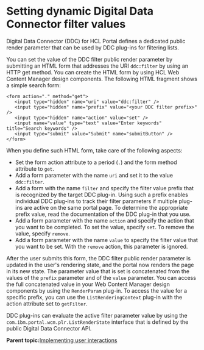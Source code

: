 # Setting dynamic Digital Data Connector filter values

Digital Data Connector \(DDC\) for HCL Portal defines a dedicated public render parameter that can be used by DDC plug-ins for filtering lists.

You can set the value of the DDC filter public render parameter by submitting an HTML form that addresses the URI `ddc:filter` by using an HTTP get method. You can create the HTML form by using HCL Web Content Manager design components. The following HTML fragment shows a simple search form:

```
<form action="." method="get">
   <input type="hidden" name="uri" value="ddc:filter" />
   <input type="hidden" name="prefix" value="<your DDC filter prefix>" />
   <input type="hidden" name="action" value="set" />
   <input name="value" type="text" value="Enter keywords" title="Search keywords" />
   <input type="submit" value="Submit" name="submitButton" /> 
</form>
```

When you define such HTML form, take care of the following aspects:

-   Set the form action attribute to a period \(`.`\) and the form method attribute to `get`.
-   Add a form parameter with the name `uri` and set it to the value `ddc:filter`.
-   Add a form with the name `filter` and specify the filter value prefix that is recognized by the target DDC plug-in. Using such a prefix enables individual DDC plug-ins to track their filter parameters if multiple plug-ins are active on the same portal page. To determine the appropriate prefix value, read the documentation of the DDC plug-in that you use.
-   Add a form parameter with the name `action` and specify the action that you want to be completed. To set the value, specify `set`. To remove the value, specify `remove`.
-   Add a form parameter with the name `value` to specify the filter value that you want to be set. With the `remove` action, this parameter is ignored.

After the user submits this form, the DDC filter public render parameter is updated in the user's rendering state, and the portal now renders the page in its new state. The parameter value that is set is concatenated from the values of the `prefix` parameter and of the `value` parameter. You can access the full concatenated value in your Web Content Manager design components by using the `RenderParam` plug-in. To access the value for a specific prefix, you can use the `ListRenderingContext` plug-in with the action attribute set to `getFilter`.

DDC plug-ins can evaluate the active filter parameter value by using the `com.ibm.portal.wcm.plr.ListRenderState` interface that is defined by the public Digital Data Connector API.

**Parent topic:**[Implementing user interactions](../social/plrf_impl_user_interactns.md)

